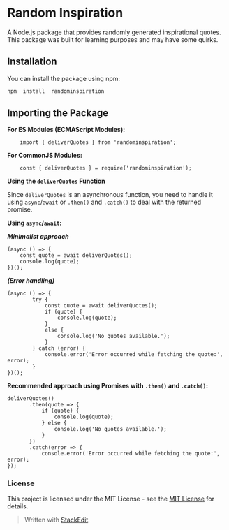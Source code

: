 
# Random Inspiration
A Node.js package that provides randomly generated inspirational quotes. This package was built for learning purposes and may have some quirks.

## Installation
You can install the package using npm:
```bash
npm  install  randominspiration
```
   
## Importing the Package
    
 **For ES Modules (ECMAScript Modules):**
``` 
    import { deliverQuotes } from 'randominspiration'; 
```   
 **For CommonJS Modules:**
```
    const { deliverQuotes } = require('randominspiration');
```    
**Using the `deliverQuotes` Function**
    
Since `deliverQuotes` is an asynchronous function, you need to handle it using `async`/`await` or `.then()` and `.catch()` to deal with the returned promise.
    
**Using `async`/`await`:**

***Minimalist approach***
```
(async () => { 
	const quote = await deliverQuotes();
	console.log(quote); 
})();
```
***(Error handling)***
```
(async () => {
        try {
            const quote = await deliverQuotes();
            if (quote) {
                console.log(quote);
            } 
            else {
                console.log('No quotes available.');
            }
        } catch (error) {
            console.error('Error occurred while fetching the quote:', error);
        }
})(); 
```    
**Recommended approach using Promises with `.then()` and `.catch()`:**
 ```
deliverQuotes()
        .then(quote => {
            if (quote) {
                console.log(quote);
            } else {
                console.log('No quotes available.');
            }
        })
        .catch(error => {
            console.error('Error occurred while fetching the quote:', error);
});
```    

### License

This project is licensed under the MIT License - see the [MIT License](https://opensource.org/licenses/MIT) for details.
> Written with [StackEdit](https://stackedit.io/).
